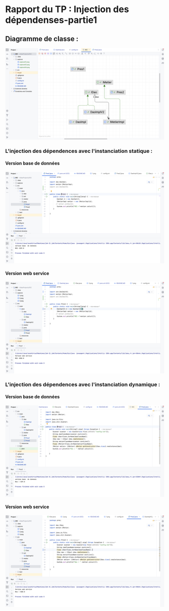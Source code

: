 <h1> Rapport du TP : Injection des dépendenses-partie1</h1>
<h2> Diagramme de classe : </h2>
<img src="capture/capture001.png">
<h3>L'injection des dépendences avec l'instanciation statique : </h3>
<h4> Version base de données </h4>
<img src="capture/capture01.png">
<h4> Version web service </h4>
<img src="capture/capture02.png">
<h3>L'injection des dépendences avec l'instanciation dynamique :</h3>
<h4> Version base de données </h4>
<img src="capture/capture03.png">
<h4> Version web service </h4>
<img src="capture/capture04.png">